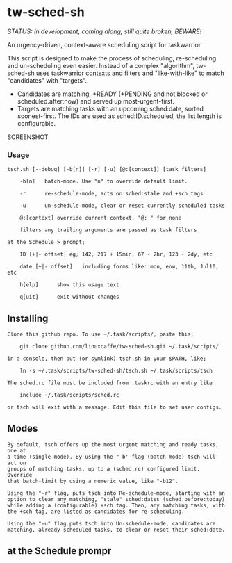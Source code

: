 # tw-sched-sh

_STATUS: In development, coming along, still quite broken, BEWARE!_ 

An urgency-driven, context-aware scheduling script for taskwarrior

This script is designed to make the process of scheduling, re-scheduling and
un-scheduling even easier. Instead of a complex "algorithm", tw-sched-sh uses
taskwarrior contexts and filters and "like-with-like" to match "candidates"
with "targets". 
* Candidates are matching, +READY (+PENDING and not blocked or scheduled.after:now)
  and served up most-urgent-first. 
* Targets are matching tasks with an upcoming sched:date, sorted soonest-first.
The IDs are used as sched:ID.scheduled, the list length is configurable. 

SCREENSHOT

### Usage 

```
tsch.sh [--debug] [-b[n]] [-r] [-u] [@:[context]] [task filters]

    -b[n]	batch-mode. Use "n" to override default limit.

    -r		re-schedule-mode, acts on sched:stale and +sch tags

    -u		un-schedule-mode, clear or reset currently scheduled tasks

    @:[context] override current context, "@: " for none

    filters	any trailing arguments are passed as task filters

at the Schedule > prompt;

    ID [+|- offset]	eg; 142, 217 + 15min, 67 - 2hr, 123 + 2dy, etc

    date [+|- offset]	including forms like: mon, eow, 11th, Jul10, etc

    h[elp]		show this usage text

    q[uit]		exit without changes

```

## Installing
    Clone this github repo. To use ~/.task/scripts/, paste this;
```
    git clone github.com/linuxcaffe/tw-sched-sh.git ~/.task/scripts/
```
    in a console, then put (or symlink) tsch.sh in your $PATH, like;
```
    ln -s ~/.task/scripts/tw-sched-sh/tsch.sh ~/.task/scripts/tsch
```
    The sched.rc file must be included from .taskrc with an entry like
```
    include ~/.task/scripts/sched.rc
```
    or tsch will exit with a message. Edit this file to set user configs.

## Modes
    By default, tsch offers up the most urgent matching and ready tasks, one at
    a time (single-mode). By using the "-b' flag (batch-mode) tsch will act on
    groups of matching tasks, up to a (sched.rc) configured limit. Override
    that batch-limit by using a numeric value, like "-b12".

    Using the "-r" flag, puts tsch into Re-schedule-mode, starting with an
    option to clear any matching, "stale" sched:dates (sched.before:today)
    while adding a (configurable) +sch tag. Then, any matching tasks, with
    the +sch tag, are listed as candidates for re-scheduling.

    Using the "-u" flag puts tsch into Un-schedule-mode, candidates are
    matching, already-scheduled tasks, to clear or reset their sched:date.
 
## at the Schedule prompr
